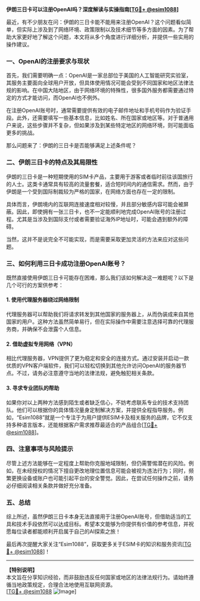 **伊朗三日卡可以注册OpenAI吗？深度解读与实操指南[[TG💪+ @esim1088](https://t.me/s/esim1088)]**

最近，有不少朋友在问：伊朗的三日卡能不能用来注册OpenAI？这个问题看似简单，但实际上涉及到了网络环境、政策限制以及技术细节等多方面的因素。为了帮助大家更好地了解这个问题，本文将从多个角度进行详细分析，并提供一些实用的操作建议。

### 一、OpenAI的注册要求与现状

首先，我们需要明确一点：OpenAI是一家总部位于美国的人工智能研究实验室，其服务主要面向全球用户开放，但具体使用情况可能会受到不同国家和地区法律法规的影响。在中国大陆地区，由于网络环境的特殊性，很多国外服务都需要通过特定的方式才能访问，而OpenAI也不例外。

在注册OpenAI账号时，通常需要提供有效的电子邮件地址和手机号码作为验证手段。此外，还需要填写一些基本信息，比如姓名、所在国家或地区等。对于普通用户来说，这些步骤并不复杂，但如果涉及到某些特定地区的网络环境，则可能面临更多的挑战。

那么问题来了：伊朗的三日卡是否能够满足上述条件呢？

### 二、伊朗三日卡的特点及其局限性

伊朗的三日卡是一种短期使用的SIM卡产品，主要用于游客或者临时前往该国旅行的人士。这类卡通常具有较高的流量套餐，适合短时间内的通信需求。然而，由于伊朗是一个受到国际制裁较为严格的国家，在网络方面也存在一定的限制。

具体而言，伊朗境内的互联网连接速度相对较慢，并且部分敏感内容可能会被屏蔽。因此，即使拥有一张三日卡，也不一定能顺利地完成OpenAI账号的注册过程。尤其是当涉及到国际支付或者需要验证海外IP地址时，可能会遇到额外的障碍。

当然，这并不是说完全不可能实现，而是需要采取更加灵活的方法来应对这些问题。

### 三、如何利用三日卡成功注册OpenAI账号？

既然直接使用伊朗三日卡可能存在困难，那么我们该如何解决这一难题呢？以下是几个可行的方案供参考：

#### 1. 使用代理服务器绕过网络限制
代理服务器可以帮助我们将请求转发到其他国家的服务器上，从而伪装成来自其他国家的用户。这种方法虽然简单易行，但在实际操作中需要注意选择可靠的代理服务商，并确保不会泄露个人信息。

#### 2. 借助虚拟专用网络（VPN）
相比代理服务器，VPN提供了更为稳定和安全的连接方式。通过安装并启动一款优质的VPN客户端软件，我们可以轻松切换到其他允许访问OpenAI的服务器节点。不过，请务必注意遵守当地的法律法规，避免触犯相关条款。

#### 3. 寻求专业团队的帮助
如果你对以上两种方法感到陌生或者缺乏信心，不妨考虑联系专业的技术支持团队。他们可以根据你的具体情况量身定制解决方案，并提供全程指导服务。例如，“Esim1088”就是一个专注于为用户提供ESIM卡及相关服务的品牌，它不仅支持多种语言版本，还能根据客户需求推荐最适合的产品组合[[TG💪+ @esim1088](https://t.me/s/esim1088)]。

### 四、注意事项与风险提示

尽管上述方法能够在一定程度上帮助你克服地域限制，但仍需警惕潜在的风险。例如，在未经授权的情况下擅自更改地理位置信息可能会被视为违法行为；同时，频繁更换设备或账户也可能引起平台的安全警觉。因此，在尝试任何操作之前，请务必仔细阅读相关条款并做好充分准备。

### 五、总结

综上所述，虽然伊朗三日卡本身无法直接用于注册OpenAI账号，但借助适当的工具和技术手段依然可以达成目标。希望本文能够为你提供有价值的参考信息，并祝愿每位读者都能顺利开启属于自己的AI探索之旅！

最后再次提醒大家关注“Esim1088”，获取更多关于ESIM卡的知识和服务资讯[[TG💪+ @esim1088](https://t.me/s/esim1088)]！

---

**【特别说明】**  
本文旨在分享知识经验，而非鼓励违反任何国家或地区的法律法规行为。请始终遵循当地政策规定，合理合法地使用互联网资源。  
[[TG💪+ @esim1088](https://t.me/s/esim1088) ![Image](https://i.postimg.cc/4NQfJmqS/Snipaste-2025-05-13-00-14-12.png)]